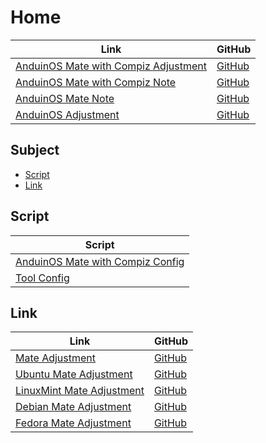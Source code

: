 

# Home

| Link | GitHub |
| ---- | ------ |
| [AnduinOS Mate with Compiz Adjustment](https://samwhelp.github.io/anduinos-mate-with-compiz-adjustment/) | [GitHub](https://github.com/samwhelp/anduinos-mate-with-compiz-adjustment) |
| [AnduinOS Mate with Compiz Note](https://samwhelp.github.io/note-about-anduinos-mate-with-compiz/) | [GitHub](https://github.com/samwhelp/note-about-anduinos-mate-with-compiz) |
| [AnduinOS Mate Note](https://samwhelp.github.io/note-about-anduinos-mate/) | [GitHub](https://github.com/samwhelp/note-about-anduinos-mate) |
| [AnduinOS Adjustment](https://samwhelp.github.io/anduinos-adjustment/) | [GitHub](https://github.com/samwhelp/anduinos-adjustment) |




## Subject

* [Script](#script)
* [Link](#link)




## Script

| Script |
| ------ |
| [AnduinOS Mate with Compiz Config](https://github.com/samwhelp/anduinos-mate-with-compiz-adjustment) |
| [Tool Config](https://github.com/samwhelp/anduinos-adjustment/tree/main/prototype/main/tool-config/part) |




## Link

| Link | GitHub |
| ---- | ------ |
| [Mate Adjustment](https://samwhelp.github.io/mate-adjustment/) | [GitHub](https://github.com/samwhelp/mate-adjustment) |
| [Ubuntu Mate Adjustment](https://samwhelp.github.io/ubuntu-mate-adjustment/) | [GitHub](https://github.com/samwhelp/ubuntu-mate-adjustment) |
| [LinuxMint Mate Adjustment](https://samwhelp.github.io/linuxmint-mate-adjustment/) | [GitHub](https://github.com/samwhelp/linuxmint-mate-adjustment) |
| [Debian Mate Adjustment](https://samwhelp.github.io/debian-mate-adjustment/) | [GitHub](https://github.com/samwhelp/debian-mate-adjustment) |
| [Fedora Mate Adjustment](https://samwhelp.github.io/fedora-mate-adjustment/) | [GitHub](https://github.com/samwhelp/fedora-mate-adjustment) |
